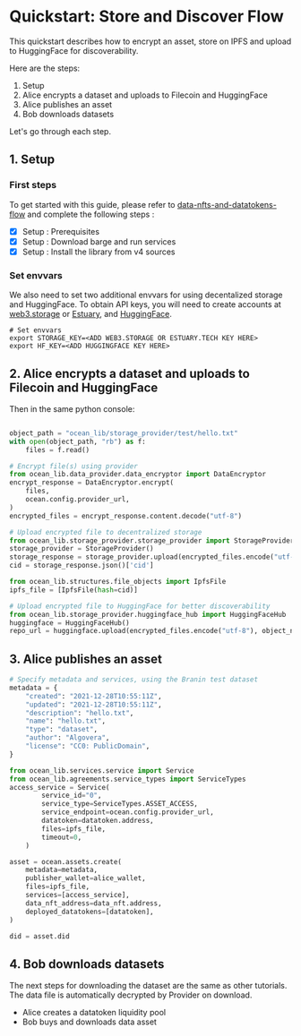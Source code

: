 <!--
Copyright 2022 Ocean Protocol Foundation
SPDX-License-Identifier: Apache-2.0
-->

# Quickstart: Store and Discover Flow

This quickstart describes how to encrypt an asset, store on IPFS and upload to HuggingFace for discoverability. 

Here are the steps:

1. Setup
2. Alice encrypts a dataset and uploads to Filecoin and HuggingFace
3. Alice publishes an asset
4. Bob downloads datasets

Let's go through each step.

## 1. Setup

### First steps

To get started with this guide, please refer to [data-nfts-and-datatokens-flow](data-nfts-and-datatokens-flow.md) and complete the following steps :
- [x] Setup : Prerequisites
- [x] Setup : Download barge and run services
- [x] Setup : Install the library from v4 sources

### Set envvars

We also need to set two additional envvars for using decentalized storage and HuggingFace. To obtain API keys, you will need to create accounts at [web3.storage](https://web3.storage/) or [Estuary](https://docs.estuary.tech/get-invite-key), and [HuggingFace](https://huggingface.co). 

```console
# Set envvars
export STORAGE_KEY=<ADD WEB3.STORAGE OR ESTUARY.TECH KEY HERE>
export HF_KEY=<ADD HUGGINGFACE KEY HERE>

```

## 2. Alice encrypts a dataset and uploads to Filecoin and HuggingFace

Then in the same python console:
```python

object_path = "ocean_lib/storage_provider/test/hello.txt"
with open(object_path, "rb") as f:
    files = f.read()

# Encrypt file(s) using provider
from ocean_lib.data_provider.data_encryptor import DataEncryptor
encrypt_response = DataEncryptor.encrypt(
    files,
    ocean.config.provider_url,
)
encrypted_files = encrypt_response.content.decode("utf-8")

# Upload encrypted file to decentralized storage 
from ocean_lib.storage_provider.storage_provider import StorageProvider
storage_provider = StorageProvider()
storage_response = storage_provider.upload(encrypted_files.encode("utf-8"))
cid = storage_response.json()['cid']

from ocean_lib.structures.file_objects import IpfsFile
ipfs_file = [IpfsFile(hash=cid)]

# Upload encrypted file to HuggingFace for better discoverability
from ocean_lib.storage_provider.huggingface_hub import HuggingFaceHub
huggingface = HuggingFaceHub()
repo_url = huggingface.upload(encrypted_files.encode("utf-8"), object_name='hello', object_type='dataset')
```

## 3. Alice publishes an asset

```python
# Specify metadata and services, using the Branin test dataset
metadata = {
    "created": "2021-12-28T10:55:11Z",
    "updated": "2021-12-28T10:55:11Z",
    "description": "hello.txt",
    "name": "hello.txt",
    "type": "dataset",
    "author": "Algovera",
    "license": "CC0: PublicDomain",
}

from ocean_lib.services.service import Service
from ocean_lib.agreements.service_types import ServiceTypes
access_service = Service(
        service_id="0",
        service_type=ServiceTypes.ASSET_ACCESS,
        service_endpoint=ocean.config.provider_url,
        datatoken=datatoken.address,
        files=ipfs_file,
        timeout=0,
    )

asset = ocean.assets.create(
    metadata=metadata,
    publisher_wallet=alice_wallet,
    files=ipfs_file,
    services=[access_service],
    data_nft_address=data_nft.address,
    deployed_datatokens=[datatoken],
)

did = asset.did 
```

## 4. Bob downloads datasets
The next steps for downloading the dataset are the same as other tutorials. The data file is automatically decrypted by Provider on download.

- Alice creates a datatoken liquidity pool
- Bob buys and downloads data asset 

